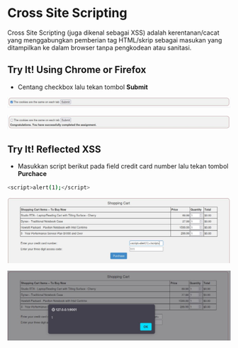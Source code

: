 # Cross Site Scripting
Cross Site Scripting (juga dikenal sebagai XSS) adalah kerentanan/cacat yang menggabungkan pemberian tag HTML/skrip sebagai masukan yang ditampilkan ke dalam browser tanpa pengkodean atau sanitasi.

## Try It! Using Chrome or Firefox
- Centang checkbox lalu tekan tombol **Submit**

![alt text](https://github.com/rahardian-dwi-saputra/webgoat/blob/main/assets/cross%20site%20scripting/cross%20site%20scripting%201.JPG)

![alt text](https://github.com/rahardian-dwi-saputra/webgoat/blob/main/assets/cross%20site%20scripting/cross%20site%20scripting%202.JPG)

## Try It! Reflected XSS
- Masukkan script berikut pada field credit card number lalu tekan tombol **Purchace**
```sh
<script>alert(1);</script>
```

![alt text](https://github.com/rahardian-dwi-saputra/webgoat/blob/main/assets/cross%20site%20scripting/cross%20site%20scripting%203.JPG)

![alt text](https://github.com/rahardian-dwi-saputra/webgoat/blob/main/assets/cross%20site%20scripting/cross%20site%20scripting%204.JPG)